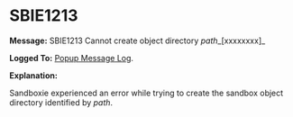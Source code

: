 # SBIE1213

**Message:** SBIE1213 Cannot create object directory _path__[xxxxxxxx]_

**Logged To:** [Popup Message Log](PopupMessageLog).

**Explanation:**

Sandboxie experienced an error while trying to create the sandbox object directory identified by _path_.
